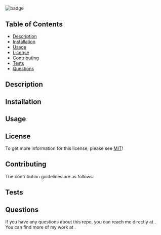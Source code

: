 # 

  ![badge](https://img.shields.io/badge/License-MIT-yellow.svg)

  ## Table of Contents

  - [Description](#description)
  - [Installation](#installation)
  - [Usage](#usage)
  - [License](#license)
  - [Contributing](#contributing)
  - [Tests](#test)
  - [Questions](#question)

  ## Description

  

  ## Installation

  

  ## Usage

  
  
  ## License
To get more information for this license, please see [MIT](https://opensource.org/licenses/MIT)!

  ## Contributing

  The contribution guidelines are as follows:
  
  
  ## Tests

  
  
  ## Questions

  If you have any questions about this repo, you can reach me directly at . You can find more of my work at [](https://github.com/). 
